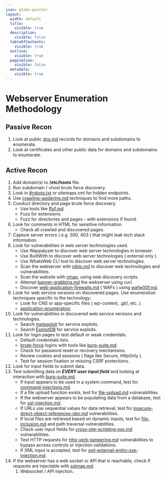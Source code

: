 ```yaml
---
icon: globe-pointer
layout:
  width: default
  title:
    visible: true
  description:
    visible: false
  tableOfContents:
    visible: true
  outline:
    visible: true
  pagination:
    visible: false
  metadata:
    visible: true
---
```


# Webserver Enumeration Methodology

## Passive Recon

1. Look at public [dns.md](../field-manual/intelligence/network-enumeration/dns.md "mention") records for domains and subdomains to enumerate.
2. Look at certificates and other public data for domains and subdomains to enumerate.

## Active Recon

1. Add domain(s) to **/etc/hosts** file.
2. Run subdomain / vhost brute force discovery.
3. Look in [#robots.txt](../field-manual/intelligence/web-enumeration/crawling-spidering.md#robots.txt "mention") or sitemaps.xml for hidden endpoints.
4. Use [crawling-spidering.md](../field-manual/intelligence/web-enumeration/crawling-spidering.md "mention") techniques to find more paths.
5. Conduct directory and page brute force discovery.
   * Use tools like [ffuf.md](../toolbox/tooling/web-application-analysis/ffuf.md "mention").
   * Fuzz for extensions.
   * Fuzz for directories and pages - with extensions if found.
6. Look for comments in HTML for sensitive information.
   * Check all crawled and discovered pages.
7. Capture server errors ( e.g. 500, 403 ) that might leak tech stack information.
8. Look for vulnerabilities in web server technologies used.
   * Use Wappalyzer to discover web server technologies in browser.
   * Use BuiltWith to discover web server technologies ( external only ).
   * Use WhatsWeb CLI tool to discover web server technologies.
   * Scan the webserver with [nikto.md](../toolbox/tooling/vulnerability-analysis/nikto.md "mention") to discover web technologies and vulnerabilities.
   * Scan the website with [nmap](../toolbox/tooling/information-gathering/nmap/ "mention"), using web discovery scripts.
   * Attempt [banner-grabbing.md](../field-manual/intelligence/port-and-service-enumeration/banner-grabbing.md "mention") the webserver using curl.
   * Discover [web-application-firewalls.md](../field-manual/intelligence/web-enumeration/web-application-firewalls.md "mention") ( WAFs ) using [wafw00f.md](../toolbox/tooling/web-application-analysis/wafw00f.md "mention").
9. Look for web service versions on discovered pages. Use enumeration techniques specific to the technology:
   * Look for CNS or app-specific files ( wp-content, .git/, etc. ).
   * [application-enumeration](../field-manual/intelligence/application-enumeration/ "mention")
10. Look for vulnerabilities in discovered web service versions and technologies.
    * Search [metasploit](../toolbox/tooling/exploitation-tools/metasploit/ "mention") for service exploits.
    * Search [ExploitDB](https://www.exploit-db.com/) for service exploits.
11. Look for login pages to test default or weak credentials.
    * Default credentials lists.
    * [brute-force](../field-manual/exploitation/brute-force/ "mention") logins with tools like [burp-suite.md](../toolbox/tooling/web-application-analysis/burp-suite.md "mention").
    * Check for password reset or recovery mechanisms.
    * Review cookies and sessions ( flags like Secure, HttpOnly ).
    * Test for session fixation or missing CSRF protections.
12. Look for input fields to submit data.
13. Test submitting data on _**EVERY user input field**_ and looking at interaction with [burp-suite.md](../toolbox/tooling/web-application-analysis/burp-suite.md "mention").
    * If input appears to be used in a system command, test for [command-injections.md](../field-manual/exploitation/web-attacks/command-injections.md "mention").
    * If a file upload function exists, test for [file-upload.md](../field-manual/exploitation/web-attacks/file-upload.md "mention") vulnerabilities.
    * If the webserver appears to be populating data from a database, test for [sql-injection.md](../field-manual/exploitation/web-attacks/sql-injection.md "mention").
    * If URLs use sequential values for data retrieval, test for [insecure-direct-object-references-idor.md](../field-manual/exploitation/web-attacks/insecure-direct-object-references-idor.md "mention") vulnerabilities.
    * If local files are retrieved based on dynamic inputs, test for [file-inclusion.md](../field-manual/exploitation/web-attacks/file-inclusion.md "mention") and path traversal vulnerabilities.
    * Check user input fields for [cross-site-scripting-xss.md](../field-manual/exploitation/web-attacks/cross-site-scripting-xss.md "mention") vulnerabilities.
    * Test HTTP requests for [http-verb-tampering.md](../field-manual/exploitation/web-attacks/http-verb-tampering.md "mention") vulnerabilities to bypass access controls or injection validations.
    * If XML input is accepted, test for [xml-external-entity-xxe-injection.md](../field-manual/exploitation/web-attacks/xml-external-entity-xxe-injection.md "mention").
14. If the webserver has a web socket or API that is reachable, check if requests are injectable with [sqlmap.md](../toolbox/tooling/database-assessment/sqlmap.md "mention").
    1. Websocket / API injection.

